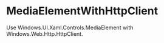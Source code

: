 # MediaElementWithHttpClient
Use Windows.UI.Xaml.Controls.MediaElement with Windows.Web.Http.HttpClient.
